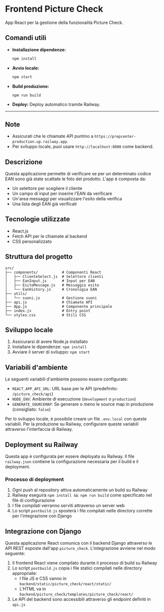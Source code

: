 # Frontend Picture Check

App React per la gestione della funzionalità Picture Check.

## Comandi utili

- **Installazione dipendenze:**
  ```bash
  npm install
  ```

- **Avvio locale:**
  ```bash
  npm start
  ```

- **Build produzione:**
  ```bash
  npm run build
  ```

- **Deploy:**
  Deploy automatico tramite Railway.

---

## Note
- Assicurati che le chiamate API puntino a `https://prepcenter-production.up.railway.app`.
- Per sviluppo locale, puoi usare `http://localhost:8000` come backend.

## Descrizione

Questa applicazione permette di verificare se per un determinato codice EAN sono già state scattate le foto del prodotto. 
L'app è composta da:

- Un selettore per scegliere il cliente
- Un campo di input per inserire l'EAN da verificare
- Un'area messaggi per visualizzare l'esito della verifica
- Una lista degli EAN già verificati

## Tecnologie utilizzate

- React.js
- Fetch API per le chiamate al backend
- CSS personalizzato

## Struttura del progetto

```
src/
├── components/           # Componenti React
│   ├── ClienteSelect.js  # Selettore clienti
│   ├── EanInput.js       # Input per EAN
│   ├── EsitoMessage.js   # Messaggio esito
│   └── EanHistory.js     # Cronologia EAN
├── utils/
│   └── suoni.js          # Gestione suoni
├── api.js                # Chiamate API
├── App.js                # Componente principale
├── index.js              # Entry point
└── styles.css            # Stili CSS
```

## Sviluppo locale

1. Assicurarsi di avere Node.js installato
2. Installare le dipendenze: `npm install`
3. Avviare il server di sviluppo: `npm start`

## Variabili d'ambiente

Le seguenti variabili d'ambiente possono essere configurate:

- `REACT_APP_API_URL`: URL base per le API (predefinito: `/picture_check/api`)
- `NODE_ENV`: Ambiente di esecuzione (`development` o `production`)
- `GENERATE_SOURCEMAP`: Se generare o meno le source map in produzione (consigliato: `false`)

Per lo sviluppo locale, è possibile creare un file `.env.local` con queste variabili.
Per la produzione su Railway, configurare queste variabili attraverso l'interfaccia di Railway.

## Deployment su Railway

Questa app è configurata per essere deployata su Railway. Il file `railway.json` contiene la configurazione necessaria per il build e il deployment.

### Processo di deployment

1. Ogni push al repository attiva automaticamente un build su Railway
2. Railway eseguirà `npm install && npm run build` come specificato nel file di configurazione
3. I file compilati verranno serviti attraverso un server web
4. Lo script `postbuild.js` sposterà i file compilati nelle directory corrette per l'integrazione con Django

## Integrazione con Django

Questa applicazione React comunica con il backend Django attraverso le API REST esposte dall'app `picture_check`. L'integrazione avviene nel modo seguente:

1. Il frontend React viene compilato durante il processo di build su Railway
2. Lo script `postbuild.js` copia i file statici compilati nelle directory appropriate:
   - I file JS e CSS vanno in `backend/static/picture_check/react/static/`
   - L'HTML va in `backend/picture_check/templates/picture_check/react/`
3. Le API del backend sono accessibili attraverso gli endpoint definiti in `api.js` 